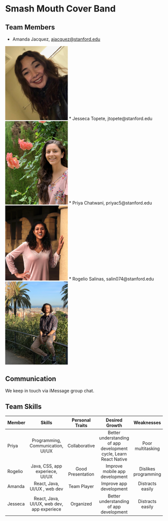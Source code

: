 # Smash Mouth Cover Band 

## Team Members
* Amanda Jacquez, ajacquez@stanford.edu
<img src="/images/Amanda.jpeg" alt="Amanda" width="200"/>
* Jesseca Topete, jtopete@stanford.edu
<img src="/images/IMG_2132.jpeg" alt="Jesseca" width="200"/>
* Priya Chatwani, priyac5@stanford.edu
<img src="/images/Priya.jpg" alt="Priya" width="200"/>
* Rogelio Salinas, salin074@stanford.edu
<img src="/images/IMG_1128.jpg" alt="Rogelio" width="200"/>

## Communication
We keep in touch via iMessage group chat.

## Team Skills

| Member  | Skills                                     | Personal Traits    | Desired Growth    | Weaknesses       |
| ------- |:------------------------------------------:| :-----------------:| :----------------:| :-------------:|
| Priya   | Programming, Communication, UI/UX          | Collaborative     | Better understanding of app development cycle, Learn React Native| Poor multitasking |
| Rogelio | Java, CSS, app experiece, UI/UX            | Good Presentation | Improve mobile app development | Dislikes programming |
| Amanda  | React, Java, UI/UX , web dev               | Team Player       | Improve app development        | Distracts easily |
| Jesseca | React, Java,  UI/UX, web dev, app experiece| Organized         | Better understanding of app development | Distracts easily|
